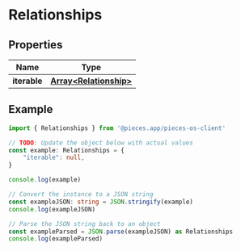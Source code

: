 
# Relationships


## Properties

Name | Type
------------ | -------------
**iterable** | [**Array&lt;Relationship&gt;**](Relationship)

## Example

```typescript
import { Relationships } from '@pieces.app/pieces-os-client'

// TODO: Update the object below with actual values
const example: Relationships = {
    "iterable": null,
}

console.log(example)

// Convert the instance to a JSON string
const exampleJSON: string = JSON.stringify(example)
console.log(exampleJSON)

// Parse the JSON string back to an object
const exampleParsed = JSON.parse(exampleJSON) as Relationships
console.log(exampleParsed)
```


